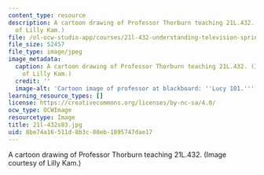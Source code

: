 ```yaml
---
content_type: resource
description: A cartoon drawing of Professor Thorburn teaching 21L.432. (Image courtesy
  of Lilly Kam.)
file: /ol-ocw-studio-app/courses/21l-432-understanding-television-spring-2003/8be74a16511d8b3c80eb1895747dae17_21l-432s03.jpg
file_size: 52457
file_type: image/jpeg
image_metadata:
  caption: A cartoon drawing of Professor Thorburn teaching 21L.432. (Image courtesy
    of Lilly Kam.)
  credit: ''
  image-alt: 'Cartoon image of professor at blackboard: ''Lucy 101.'''
learning_resource_types: []
license: https://creativecommons.org/licenses/by-nc-sa/4.0/
ocw_type: OCWImage
resourcetype: Image
title: 21l-432s03.jpg
uid: 8be74a16-511d-8b3c-80eb-1895747dae17
---
```

A cartoon drawing of Professor Thorburn teaching 21L.432. (Image courtesy of Lilly Kam.)
